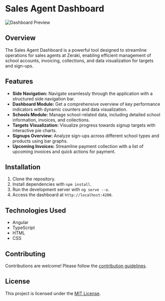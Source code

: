 # Sales Agent Dashboard

![Dashboard Preview](dashboard-preview.png)

## Overview

The Sales Agent Dashboard is a powerful tool designed to streamline operations for sales agents at Zeraki, enabling efficient management of school accounts, invoicing, collections, and data visualization for targets and sign-ups.

## Features

- **Side Navigation:** Navigate seamlessly through the application with a structured side navigation bar.
- **Dashboard Module:** Get a comprehensive overview of key performance indicators with dynamic counters and data visualization.
- **Schools Module:** Manage school-related data, including detailed school information, invoices, and collections.
- **Targets Visualization:** Visualize progress towards signup targets with interactive pie charts.
- **Signups Overview:** Analyze sign-ups across different school types and products using bar graphs.
- **Upcoming Invoices:** Streamline payment collection with a list of upcoming invoices and quick actions for payment.

## Installation

1. Clone the repository.
2. Install dependencies with `npm install`.
3. Run the development server with `ng serve --o`.
4. Access the dashboard at `http://localhost:4200`.

## Technologies Used

- Angular
- TypeScript
- HTML
- CSS

## Contributing

Contributions are welcome! Please follow the [contribution guidelines](CONTRIBUTING.md).

## License

This project is licensed under the [MIT License](LICENSE).

